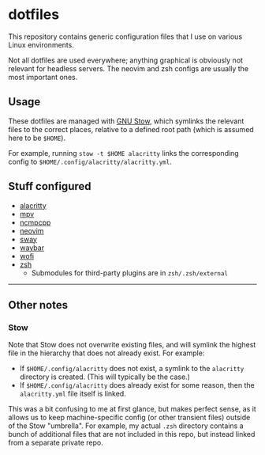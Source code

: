 # dotfiles

This repository contains generic configuration files that I use on various
Linux environments.

Not all dotfiles are used everywhere; anything graphical is obviously not
relevant for headless servers. The neovim and zsh configs are usually the most
important ones.

## Usage

These dotfiles are managed with [GNU Stow](https://www.gnu.org/software/stow/),
which symlinks the relevant files to the correct places, relative to a defined
root path (which is assumed here to be `$HOME`).

For example, running `stow -t $HOME alacritty` links the corresponding config
to `$HOME/.config/alacritty/alacritty.yml`.

## Stuff configured

- [alacritty](https://github.com/alacritty/alacritty)
- [mpv](https://mpv.io/)
- [ncmpcpp](https://github.com/ncmpcpp/ncmpcpp)
- [neovim](https://neovim.io/)
- [sway](https://swaywm.org/)
- [waybar](https://github.com/Alexays/Waybar)
- [wofi](https://hg.sr.ht/~scoopta/wofi)
- [zsh](https://www.zsh.org/)
  - Submodules for third-party plugins are in `zsh/.zsh/external`

---

## Other notes

### Stow

Note that Stow does not overwrite existing files, and will symlink the highest
file in the hierarchy that does not already exist. For example:

- If `$HOME/.config/alacritty` does not exist, a symlink to the `alacritty`
  directory is created. (This will typically be the case.)
- If `$HOME/.config/alacritty` does already exist for some reason, then the
  `alacritty.yml` file itself is linked.

This was a bit confusing to me at first glance, but makes perfect sense, as it
allows us to keep machine-specific config (or other transient files) outside of
the Stow "umbrella". For example, my actual `.zsh` directory contains a bunch
of additional files that are not included in this repo, but instead linked from
a separate private repo.
